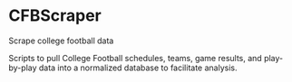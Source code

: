 # CFBScraper
Scrape college football data

Scripts to pull College Football schedules, teams, game results, and play-by-play data into a normalized database to facilitate analysis.
